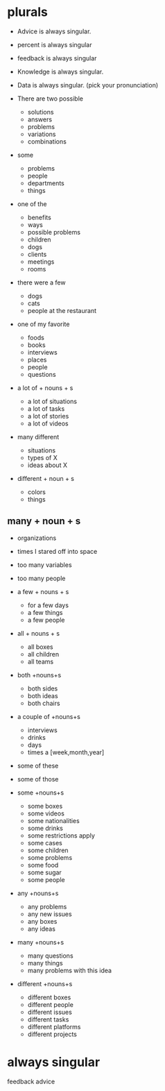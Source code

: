 # plurals 
* Advice is always singular.
* percent is always singular
* feedback is always singular
* Knowledge is always singular.
* Data is always singular. (pick your pronunciation)

* There are two possible
  * solutions
  * answers
  * problems
  * variations
  * combinations

* some
  * problems
  * people
  * departments
  * things

* one of the 
  * benefits
  * ways
  * possible problems
  * children
  * dogs
  * clients
  * meetings
  * rooms
* there were a few
	* dogs
	* cats
	* people at the restaurant
* one of my favorite
  * foods
  * books
  * interviews
  * places
  * people
  * questions
* a lot of + nouns + s
  * a lot of situations
  * a lot of tasks
  * a lot of stories
  * a lot of videos
* many different 
	* situations
	* types of X
	* ideas about X
* different + noun + s
  * colors
  * things
## many + noun + s
  * organizations
  * times I stared off into space
  * too many variables
  * too many people
* a few + nouns + s
  * for a few days
  * a few things
  * a few people
* all + nouns + s
  * all boxes
  * all children
  * all teams
* both +nouns+s
  * both sides
  * both ideas
  * both chairs
* a couple of +nouns+s
  * interviews
  * drinks
  * days
  * times a [week,month,year]


* some of these
* some of those

* some +nouns+s
  * some boxes
  * some videos
  * some nationalities
  * some drinks
  * some restrictions apply
  * some cases
  * some children
  * some problems
  * some food
  * some sugar
  * some people
* any +nouns+s
  * any problems
  * any new issues
  * any boxes
  * any ideas
* many +nouns+s
  * many questions 
  * many things
  * many problems with this idea
* different +nouns+s
  * different boxes
  * different people
  * different issues
  * different tasks
  * different platforms
  * different projects


# always singular
feedback
advice